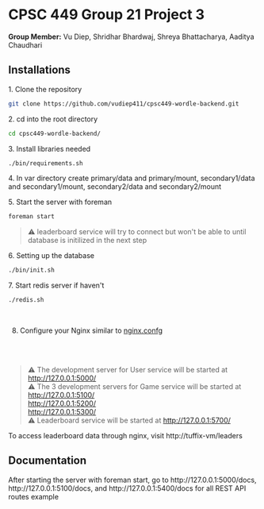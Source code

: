 # CPSC 449 Group 21 Project 3
<p><b>Group Member:</b> Vu Diep, Shridhar Bhardwaj, Shreya Bhattacharya, Aaditya Chaudhari</p>

## Installations
<p>1. Clone the repository</p>

```sh
git clone https://github.com/vudiep411/cpsc449-wordle-backend.git
```
<p>2. cd into the root directory</p>

```sh
cd cpsc449-wordle-backend/
```
<p>3. Install libraries needed</p>

```sh
./bin/requirements.sh
```

<p>4. In var directory create primary/data and primary/mount, secondary1/data and secondary1/mount, secondary2/data and secondary2/mount </p>

<p>5. Start the server with foreman</p>

```sh
foreman start
```

> ⚠ leaderboard service will try to connect but won't be able to until database is initilized in the next step

<p>6. Setting up the database</p>

```sh
./bin/init.sh
```

<p>7. Start redis server if haven't</p>

```sh
./redis.sh
```
<br/>

8. Configure your Nginx similar to [nginx.confg](nginx.confg)

<br/>
<br/>


> ⚠ The development server for User service will be started at http://127.0.0.1:5000/ <br/>
> ⚠ The 3 development servers for Game service will be started at <br/>
http://127.0.0.1:5100/  <br/>
http://127.0.0.1:5200/  <br/>
http://127.0.0.1:5300/  <br/>
> ⚠ Leaderboard service will be started at http://127.0.0.1:5700/ <br/>

To access leaderboard data through nginx, visit http://tuffix-vm/leaders

## Documentation

<p>After starting the server with foreman start, go to http://127.0.0.1:5000/docs, http://127.0.0.1:5100/docs, and http://127.0.0.1:5400/docs for all REST API routes example</p>
